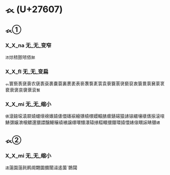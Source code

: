 # 𧘇 (U+27607)

## 𧘇①

### X_X_na 无_无_变窄
`浓`㶶秾脓哝侬`䙶`

### X_X_fl 无_无_变扁
`𧘇`寰䙝褭襃裛农褎袠袞裹嚢蓑裏褁袤表亵褢袌袲㝨袁䘱簔瞏裦褻裒衷簑睘袬㐮蓘衺裵衰褒哀褏蔉衮`鬟`

### X_X_mi 无_无_缩小 
`俵`滾鎄㙥溒㞡媴蠉缞䙑㜵鎱㒅儇䃵䙛縗䦄榬檈嬛轅脿癏錶磙猿諘锿繯壌橠㒟㨰滚㗒䱪彋嬢滖榱䚪還獧譞醸鱞穣褤裱譲缳噮镮澴辕㧼糫轘擐鐶環㨬懁婊偯䁵䜇䁃䴋`㠡`

## 𧘇②

### X_X_mi 无_无_缩小
`遠`薳園䕂㲤鹮阛翾圜攌闤㶎逺薗`䴉闧